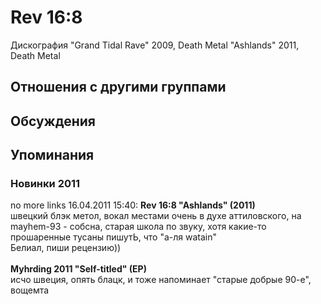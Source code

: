 # Rev 16:8

Дискография
"Grand Tidal Rave" 2009, Death Metal
"Ashlands" 2011, Death Metal

## Отношения с другими группами


## Обсуждения


## Упоминания

### Новинки 2011

no more links 16.04.2011 15:40:
<B>Rev 16:8 "Ashlands" (2011)</B><BR>швецкий блэк метол, вокал местами очень в духе аттиловского, на mayhem-93 - собсна, старая школа по звуку, хотя какие-то прошаренные тусаны пишутЬ, что "а-ля watain" <BR>Белиал, пиши рецензию))<BR><BR><B>Myhrding 2011 "Self-titled" (EP)</B><BR>исчо швеция, опять блацк, и тоже напоминает "старые добрые 90-е", вощемта

